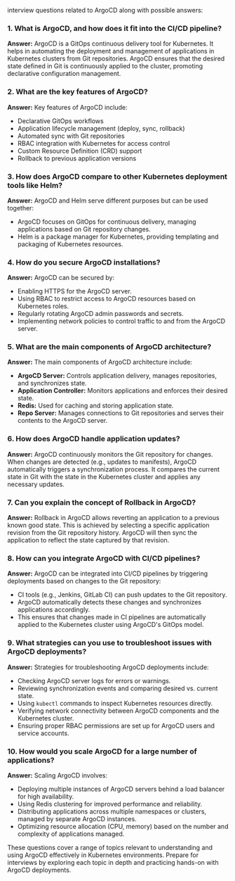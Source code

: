 interview questions related to ArgoCD along with possible answers:

### 1. What is ArgoCD, and how does it fit into the CI/CD pipeline?

**Answer:** ArgoCD is a GitOps continuous delivery tool for Kubernetes. It helps in automating the deployment and management of applications in Kubernetes clusters from Git repositories. ArgoCD ensures that the desired state defined in Git is continuously applied to the cluster, promoting declarative configuration management.

### 2. What are the key features of ArgoCD?

**Answer:** Key features of ArgoCD include:
- Declarative GitOps workflows
- Application lifecycle management (deploy, sync, rollback)
- Automated sync with Git repositories
- RBAC integration with Kubernetes for access control
- Custom Resource Definition (CRD) support
- Rollback to previous application versions

### 3. How does ArgoCD compare to other Kubernetes deployment tools like Helm?

**Answer:** ArgoCD and Helm serve different purposes but can be used together:
- ArgoCD focuses on GitOps for continuous delivery, managing applications based on Git repository changes.
- Helm is a package manager for Kubernetes, providing templating and packaging of Kubernetes resources.

### 4. How do you secure ArgoCD installations?

**Answer:** ArgoCD can be secured by:
- Enabling HTTPS for the ArgoCD server.
- Using RBAC to restrict access to ArgoCD resources based on Kubernetes roles.
- Regularly rotating ArgoCD admin passwords and secrets.
- Implementing network policies to control traffic to and from the ArgoCD server.

### 5. What are the main components of ArgoCD architecture?

**Answer:** The main components of ArgoCD architecture include:
- **ArgoCD Server:** Controls application delivery, manages repositories, and synchronizes state.
- **Application Controller:** Monitors applications and enforces their desired state.
- **Redis:** Used for caching and storing application state.
- **Repo Server:** Manages connections to Git repositories and serves their contents to the ArgoCD server.

### 6. How does ArgoCD handle application updates?

**Answer:** ArgoCD continuously monitors the Git repository for changes. When changes are detected (e.g., updates to manifests), ArgoCD automatically triggers a synchronization process. It compares the current state in Git with the state in the Kubernetes cluster and applies any necessary updates.

### 7. Can you explain the concept of Rollback in ArgoCD?

**Answer:** Rollback in ArgoCD allows reverting an application to a previous known good state. This is achieved by selecting a specific application revision from the Git repository history. ArgoCD will then sync the application to reflect the state captured by that revision.

### 8. How can you integrate ArgoCD with CI/CD pipelines?

**Answer:** ArgoCD can be integrated into CI/CD pipelines by triggering deployments based on changes to the Git repository:
- CI tools (e.g., Jenkins, GitLab CI) can push updates to the Git repository.
- ArgoCD automatically detects these changes and synchronizes applications accordingly.
- This ensures that changes made in CI pipelines are automatically applied to the Kubernetes cluster using ArgoCD's GitOps model.

### 9. What strategies can you use to troubleshoot issues with ArgoCD deployments?

**Answer:** Strategies for troubleshooting ArgoCD deployments include:
- Checking ArgoCD server logs for errors or warnings.
- Reviewing synchronization events and comparing desired vs. current state.
- Using `kubectl` commands to inspect Kubernetes resources directly.
- Verifying network connectivity between ArgoCD components and the Kubernetes cluster.
- Ensuring proper RBAC permissions are set up for ArgoCD users and service accounts.

### 10. How would you scale ArgoCD for a large number of applications?

**Answer:** Scaling ArgoCD involves:
- Deploying multiple instances of ArgoCD servers behind a load balancer for high availability.
- Using Redis clustering for improved performance and reliability.
- Distributing applications across multiple namespaces or clusters, managed by separate ArgoCD instances.
- Optimizing resource allocation (CPU, memory) based on the number and complexity of applications managed.

These questions cover a range of topics relevant to understanding and using ArgoCD effectively in Kubernetes environments. Prepare for interviews by exploring each topic in depth and practicing hands-on with ArgoCD deployments.
